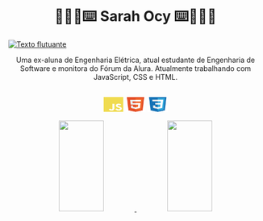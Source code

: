 <p align="center">
  <h1 align="center">👩🏻‍💻⌨️ Sarah Ocy ⌨️👩🏻‍💻 </h1>
</p>

  [![Texto flutuante](https://readme-typing-svg.demolab.com/?color=5e3cacff&lines=Oi,+tudo+bem+?+Bem+vindo+ao+meu+GitHub!+Meu+nome+é+Sarah+Ocy&size=20&width=900&center=true)](https://git.io/typing-svg)
  
 <p align="center"> Uma ex-aluna de Engenharia Elétrica, atual estudante de Engenharia de Software e monitora do Fórum da Alura. Atualmente trabalhando com JavaScript, CSS e HTML. </p>


<div style="display: inline_block" align="center"><br>
  <img align="center" alt="Rafa-Js" height="30" width="40" src="https://raw.githubusercontent.com/devicons/devicon/master/icons/javascript/javascript-plain.svg">
  <img align="center" alt="Rafa-HTML" height="30" width="40" src="https://raw.githubusercontent.com/devicons/devicon/master/icons/html5/html5-original.svg">
  <img align="center" alt="Rafa-CSS" height="30" width="40" src="https://raw.githubusercontent.com/devicons/devicon/master/icons/css3/css3-original.svg">
  
  
</div>




  
  <div align="center" style="display: inline_block"><br>
<a href="https://github.com/m-ipt">
<img height="180em" width="42%" src="https://github-readme-stats.vercel.app/api?username=Sarocy&show_icons=true&theme=radical&include_all_commits=true&count_private=true"/>
<img height="180em" width="42%" src="https://github-readme-stats.vercel.app/api/top-langs/?username=Sarocy&layout=compact&langs_count=7&theme=radical"/>
</div>
